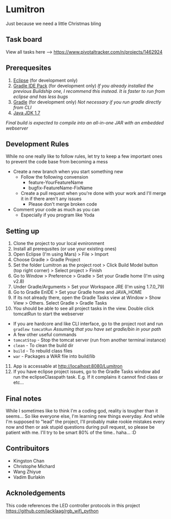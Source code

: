# Lumitron
Just because we need a little Christmas bling

## Task board
View all tasks here --> <https://www.pivotaltracker.com/n/projects/1462924> 

## Prerequesites
1. [Eclipse](https://eclipse.org/downloads/) (for development only)
2. [Gradle IDE Pack](http://marketplace.eclipse.org/content/gradle-ide-pack) (for development only)
    *If you already installed the previous Buildship one, I recommend this instead. It is faster to run from eclipse and has less bugs*
3. [Gradle](http://gradle.org/download) (for development only) *Not necessary if you run gradle directly from CLI*
4. [Java JDK 1.7](http://www.oracle.com/technetwork/java/javase/downloads/jdk7-downloads-1880260.html)

*Final build is expected to compile into an all-in-one JAR with an embedded webserver* 

## Development Rules 
While no one really like to follow rules, let try to keep a few important ones to prevent the code base from becoming a mess

- Create a new branch when you start something new 
  * Follow the following convension 
    * feature-YourFeatureName 
    * bugfix-FeatureName-FixName
  * Create a pull request when you're done with your work and I'll merge it in if there aren't any issues
    * Please don't merge broken code
- Comment your code as much as you can 
  * Especially if you program like Yoda

## Setting up
1. Clone the project to your local evnironment
2. Install all prerequsites (or use your existing ones)
3. Open Eclipse (I'm using Mars) > File > Import
4. Choose Gradle > Gradle Project
5. Set the folder Lumitron as the project root > Click Build Model button (top right corner) > Select project > Finish
6. Go to Window > Preference > Gradle > Set your Gradle home (I'm using v2.8)
7. Under Gradle/Arguments > Set your Workspace JRE (I'm using 1.7.0_79)
8. Go to Gradle EnIDE > Set your Gradle home and JAVA_HOME
9. If its not already there, open the Gradle Tasks view at Window > Show View > Others. Select Gradle > Gradle Tasks
10. You should be able to see all project tasks in the view. Double click tomcatRun to start the webserver
  * If you are hardcore and like CLI interface, go to the project root and run ` gradlew tomcatRun`
  *Assuming that you have set gradle/bin in your path*
  * A few other useful commands
  * `tomcatStop` - Stop the tomcat server (run from another terminal instance)
  * `clean` - To clean the build dir
  * `build` - To rebuild class files
  * `war` - Packages a WAR file into build/lib
11. App is accessable at <http://localhost:8080/Lumitron>
12. If you have eclipse project issues, go to the Gradle Tasks window abd run the eclipseClasspath task. E.g. If it complains it cannot find class or etc...

## Final notes
While I sometimes like to think I'm a coding god, reality is tougher than it seems... So like everyone else, I'm learning new things everyday. And while I'm supposed to "lead" the project, I'll probably make rookie mistakes every now and then or ask stupid questions during pull request, so please be patient with me. I'll try to be smart 80% of the time.. haha... :D

## Contribuitors
- Kingston Chan
- Christophe Michard
- Wang Zhiyue
- Vadim Burlakin

## Acknoledgements
This code references the LED controller protocols in this project
<https://github.com/jacklaag/rgb_wifi_python>